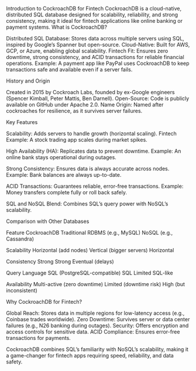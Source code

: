 Introduction to CockroachDB for Fintech
CockroachDB is a cloud-native, distributed SQL database designed for scalability, reliability, and strong consistency, making it ideal for fintech applications like online banking or payment systems.
What is CockroachDB?

Distributed SQL Database: Stores data across multiple servers using SQL, inspired by Google’s Spanner but open-source.
Cloud-Native: Built for AWS, GCP, or Azure, enabling global scalability.
Fintech Fit: Ensures zero downtime, strong consistency, and ACID transactions for reliable financial operations.
Example: A payment app like PayPal uses CockroachDB to keep transactions safe and available even if a server fails.

History and Origin

Created in 2015 by Cockroach Labs, founded by ex-Google engineers (Spencer Kimball, Peter Mattis, Ben Darnell).
Open-Source: Code is publicly available on GitHub under Apache 2.0.
Name Origin: Named after cockroaches for resilience, as it survives server failures.

Key Features

Scalability: Adds servers to handle growth (horizontal scaling).
Fintech Example: A stock trading app scales during market spikes.


High Availability (HA): Replicates data to prevent downtime.
Example: An online bank stays operational during outages.


Strong Consistency: Ensures data is always accurate across nodes.
Example: Bank balances are always up-to-date.


ACID Transactions: Guarantees reliable, error-free transactions.
Example: Money transfers complete fully or roll back safely.


SQL and NoSQL Blend: Combines SQL’s query power with NoSQL’s scalability.

Comparison with Other Databases



Feature
CockroachDB
Traditional RDBMS (e.g., MySQL)
NoSQL (e.g., Cassandra)



Scalability
Horizontal (add nodes)
Vertical (bigger servers)
Horizontal


Consistency
Strong
Strong
Eventual (delays)


Query Language
SQL (PostgreSQL-compatible)
SQL
Limited SQL-like


Availability
Multi-active (zero downtime)
Limited (downtime risk)
High (but inconsistent)


Why CockroachDB for Fintech?

Global Reach: Stores data in multiple regions for low-latency access (e.g., Coinbase trades worldwide).
Zero Downtime: Survives server or data center failures (e.g., N26 banking during outages).
Security: Offers encryption and access controls for sensitive data.
ACID Compliance: Ensures error-free transactions for payments.

CockroachDB combines SQL’s familiarity with NoSQL’s scalability, making it a game-changer for fintech apps requiring speed, reliability, and data safety.
